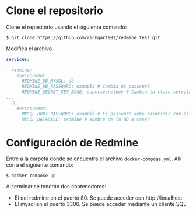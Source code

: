 # Clone el repositorio

Clone el repositorio usando el siguiente comando: 
```console
$ git clone https://github.com/richgar1982/redmine_test.git
```

Modifica el archivo 

```yml
services:
...
  redmine:
    environment:
      REDMINE_DB_MYSQL: db 
      REDMINE_DB_PASSWORD: example # Cambia el password
      REDMINE_SECRET_KEY_BASE: supersecretkey # Cambia la clave secreta 
...
  db:
    environment:
      MYSQL_ROOT_PASSWORD: example # El password debe coincidir con el del Redmine
      MYSQL_DATABASE: redmine # Nombre de la BD a crear 
```

# Configuración de Redmine
 
 Entre a la carpeta donde se encuentra el archivo `docker-compose.yml`. Allí corra el siguiente comando: 

 ```console
$ docker-compose up
 ```

 Al terminar se tendrán dos contenedores: 
  
  - El del redmine en el puerto 80. Se puede acceder con http://localhost
  - El mysql en el puerto 3306. Se puede acceder mediante un cliente SQL 